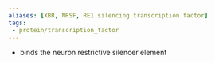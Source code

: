 ```yaml
---
aliases: [XBR, NRSF, RE1 silencing transcription factor]
tags:
 - protein/transcription_factor
---
```

- binds the neuron restrictive silencer element